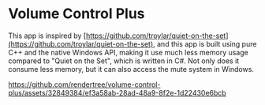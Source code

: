 # Volume Control Plus

This app is inspired by [https://github.com/troylar/quiet-on-the-set](https://github.com/troylar/quiet-on-the-set), and this app is built using pure C++ and the native Windows API, making it use much less memory usage compared to "Quiet on the Set", which is written in C#. Not only does it consume less memory, but it can also access the mute system in Windows.

https://github.com/rendertree/volume-control-plus/assets/32849384/ef3a58ab-28ad-48a9-8f2e-1d22430e6bcb
